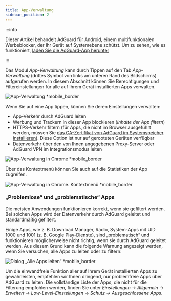 ```yaml
---
title: App-Verwaltung
sidebar_position: 2
---
```


:::info

Dieser Artikel behandelt AdGuard für Android, einem multifunktionalen Werbeblocker, der Ihr Gerät auf Systemebene schützt. Um zu sehen, wie es funktioniert, [laden Sie die AdGuard-App herunter](https://agrd.io/download-kb-adblock)

:::

Das Modul _App-Verwaltung_ kann durch Tippen auf den Tab _App-Verwaltung_ (drittes Symbol von links am unteren Rand des Bildschirms) aufgerufen werden. In diesem Abschnitt können Sie Berechtigungen und Filtereinstellungen für alle auf Ihrem Gerät installierten Apps verwalten.

![App-Verwaltung \*mobile\_border](https://cdn.adtidy.org/blog/new/9sakapp_management.png)

Wenn Sie auf eine App tippen, können Sie deren Einstellungen verwalten:

- App-Verkehr durch AdGuard leiten
- Werbung und Trackern in dieser App blockieren (_Inhalte der App filtern_)
- HTTPS-Verkehr filtern (für Apps, die nicht im Browser ausgeführt werden, müssen Sie [das CA-Zertifikat von AdGuard im Systemspeicher installieren](/adguard-for-android/solving-problems/https-certificate-for-rooted/)). Diese Option ist nur auf gerooteten Geräten verfügbar
- Datenverkehr über den von Ihnen angegebenen Proxy-Server oder AdGuard VPN im Integrationsmodus leiten

![App-Verwaltung in Chrome \*mobile\_border](https://cdn.adtidy.org/blog/new/nvvgochrome_management.png)

Über das Kontextmenü können Sie auch auf die Statistiken der App zugreifen.

![App-Verwaltung in Chrome. Kontextmenü \*mobile\_border](https://cdn.adtidy.org/blog/new/4z85achome_management_context_menu.png)

### „Problemlose“ und „problematische“ Apps

Die meisten Anwendungen funktionieren korrekt, wenn sie gefiltert werden. Bei solchen Apps wird der Datenverkehr durch AdGuard geleitet und standardmäßig gefiltert.

Einige Apps, wie z. B. Download Manager, Radio, System-Apps mit UID 1000 und 1001 (z. B. Google Play-Dienste), sind „problematisch“ und funktionieren möglicherweise nicht richtig, wenn sie durch AdGuard geleitet werden. Aus diesem Grund kann die folgende Warnung angezeigt werden, wenn Sie versuchen, alle Apps zu leiten oder zu filtern:

![Dialog „Alle Apps leiten“ \*mobile\_border](https://cdn.adtidy.org/blog/new/6du8jiroute_all.png)

Um die einwandfreie Funktion aller auf Ihrem Gerät installierten Apps zu gewährleisten, empfehlen wir Ihnen dringend, nur problemfreie Apps über AdGuard zu leiten. Die vollständige Liste der Apps, die nicht für die Filterung empfohlen werden, finden Sie unter _Einstellungen_ → _Allgemein_ → _Erweitert_ → _Low-Level-Einstellungen_ → _Schutz_ → _Ausgeschlossene Apps_.
